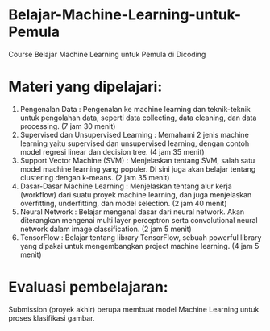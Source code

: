 # Belajar-Machine-Learning-untuk-Pemula
Course Belajar Machine Learning untuk Pemula di Dicoding

# Materi yang dipelajari:
  1. Pengenalan Data : Pengenalan ke machine learning dan teknik-teknik untuk pengolahan data, seperti data collecting, data cleaning, dan data processing. (7 jam 30 menit)
  2. Supervised dan Unsupervised Learning : Memahami 2 jenis machine learning yaitu supervised dan unsupervised learning, dengan contoh model regresi linear dan decision tree. (4 jam 35 menit)
  3. Support Vector Machine (SVM) : Menjelaskan tentang SVM, salah satu model machine learning yang populer. Di sini juga akan belajar tentang clustering dengan k-means. (2 jam 35 menit)
  4. Dasar-Dasar Machine Learning : Menjelaskan tentang alur kerja (workflow) dari suatu proyek machine learning, dan juga menjelaskan overfitting, underfitting, dan model selection. (2 jam 40 menit)
  5. Neural Network : Belajar mengenal dasar dari neural network. Akan diterangkan mengenai multi layer perceptron serta convolutional neural network dalam image classification. (2 jam 5 menit)
  6. TensorFlow : Belajar tentang library TensorFlow, sebuah powerful library yang dipakai untuk mengembangkan project machine learning. (4 jam 5 menit)

# Evaluasi pembelajaran: 
Submission (proyek akhir) berupa membuat model Machine Learning untuk proses klasifikasi gambar.
